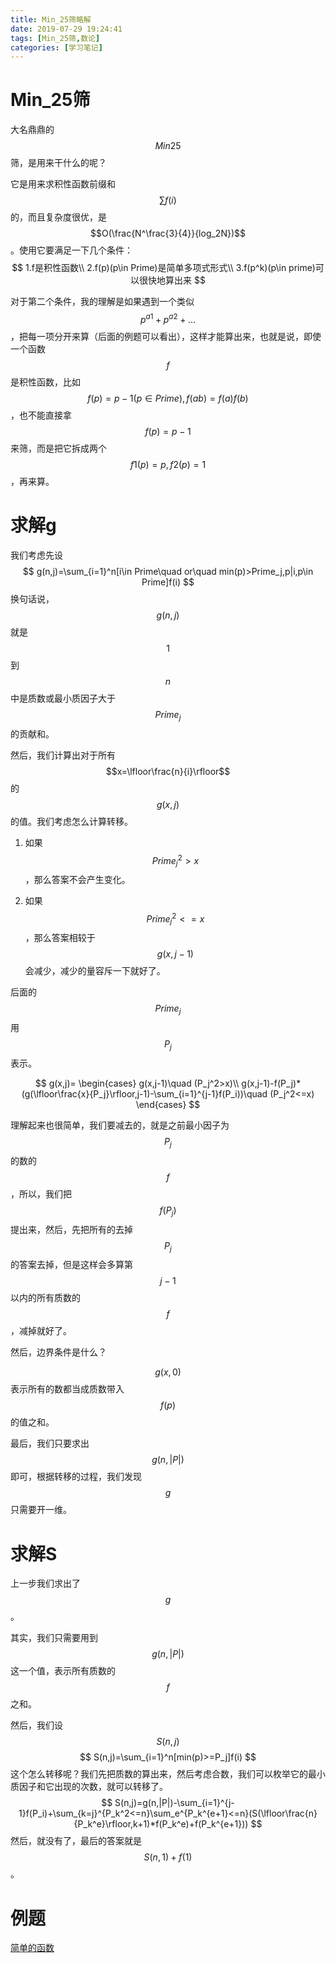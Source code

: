 ```yaml
---
title: Min_25筛略解
date: 2019-07-29 19:24:41
tags: [Min_25筛,数论]
categories: [学习笔记]
---
```


# Min_25筛

大名鼎鼎的$$Min25$$筛，是用来干什么的呢？

它是用来求积性函数前缀和$$\sum f(i)$$的，而且复杂度很优，是$$O(\frac{N^\frac{3}{4}}{log_2N})$$。使用它要满足一下几个条件：
$$
1.f是积性函数\\
2.f(p)(p\in Prime)是简单多项式形式\\
3.f(p^k)(p\in prime)可以很快地算出来
$$
<!--more-->

对于第二个条件，我的理解是如果遇到一个类似$$p^{a1}+p^{a2}+...$$，把每一项分开来算（后面的例题可以看出），这样才能算出来，也就是说，即使一个函数$$f$$是积性函数，比如$$f(p)=p-1(p\in Prime),f(ab)=f(a)f(b)$$，也不能直接拿$$f(p)=p-1$$来筛，而是把它拆成两个$$f1(p)=p,f2(p)=1$$，再来算。

# 求解g

我们考虑先设
$$
g(n,j)=\sum_{i=1}^n[i\in Prime\quad or\quad min(p)>Prime_j,p|i,p\in Prime]f(i)
$$
换句话说，$$g(n,j)$$就是$$1$$到$$n$$中是质数或最小质因子大于$$Prime_j$$的贡献和。

然后，我们计算出对于所有$$x=\lfloor\frac{n}{i}\rfloor$$的$$g(x,j)$$的值。我们考虑怎么计算转移。

1. 如果$$Prime_j^2>x$$，那么答案不会产生变化。

2. 如果$$Prime_j^2<=x$$，那么答案相较于$$g(x,j-1)$$会减少，减少的量容斥一下就好了。

后面的$$Prime_j$$用$$P_j$$表示。

$$
g(x,j)=
\begin{cases}
g(x,j-1)\quad (P_j^2>x)\\
g(x,j-1)-f(P_j)*(g(\lfloor\frac{x}{P_j}\rfloor,j-1)-\sum_{i=1}^{j-1}f(P_i))\quad (P_j^2<=x)
\end{cases}
$$

理解起来也很简单，我们要减去的，就是之前最小因子为$$P_j$$的数的$$f$$，所以，我们把$$f(P_j)$$提出来，然后，先把所有的去掉$$P_j$$的答案去掉，但是这样会多算第$$j-1$$以内的所有质数的$$f$$，减掉就好了。

然后，边界条件是什么？

$$g(x,0)$$表示所有的数都当成质数带入$$f(p)$$的值之和。

最后，我们只要求出$$g(n,|P|)$$即可，根据转移的过程，我们发现$$g$$只需要开一维。

# 求解S

上一步我们求出了$$g$$。

其实，我们只需要用到$$g(n,|P|)$$这一个值，表示所有质数的$$f$$之和。

然后，我们设$$S(n,j)$$
$$
S(n,j)=\sum_{i=1}^n[min(p)>=P_j]f(i)
$$
这个怎么转移呢？我们先把质数的算出来，然后考虑合数，我们可以枚举它的最小质因子和它出现的次数，就可以转移了。
$$
S(n,j)=g(n,|P|)-\sum_{i=1}^{j-1}f(P_i)+\sum_{k=j}^{P_k^2<=n}\sum_e^{P_k^{e+1}<=n}(S(\lfloor\frac{n}{P_k^e}\rfloor,k+1)*f(P_k^e)+f(P_k^{e+1}))
$$
然后，就没有了，最后的答案就是$$S(n,1)+f(1)$$。

# 例题

[简单的函数](https://cmwqf.github.io/2019/07/29/LOJ6053-%E7%AE%80%E5%8D%95%E7%9A%84%E5%87%BD%E6%95%B0/)